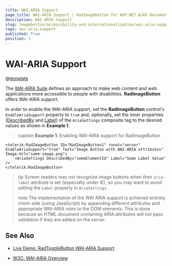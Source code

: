 ```yaml
---
title: WAI-ARIA Support
page_title: WAI-ARIA Support | RadImageButton for ASP.NET AJAX Documentation
description: WAI-ARIA Support
slug: imagebutton/accessibility-and-internationalization/wai-aria-support
tags: wai-aria,support
published: True
position: 3
---
```


# WAI-ARIA Support

@[template](/_templates/common/wai-aria-templates.md#intro "control: RadImageButton")

The [WAI-ARIA Suite](http://www.w3.org/WAI/intro/aria) defines an approach to make web content and web applications more accessible to people with disabilities. **RadImageButton** offers WAI-ARIA support.

In order to enable the WAI-ARIA support, set the **RadImageButton** control's `EnableAriaSupport` property to `true` and, optionally, set the inner properties ([DescribedBy](http://www.w3.org/TR/wai-aria/states_and_properties#aria-describedby) and [Label](http://www.w3.org/TR/wai-aria/states_and_properties#aria-label)) of the `AriaSettings` composite tag to the desired values as shown in **Example 1**.

>caption **Example 1**: Enabling WAI-ARIA support for RadImageButton

````ASP.NET
<telerik:RadImageButton ID="RadImageButton1" runat="server" EnableAriaSupport="true" Text="Image Button with WAI-ARIA attributes" Image-Url="some-image.png">
	<AriaSettings DescribedBy="someElementId" Label="Some Label Value" />
</telerik:RadImageButton>
````

>tip Screen readers may not recognize image buttons when their `aria-label` attribute is set (especially under IE), so you may want to avoid setting the `Label` property in `AriaSettings`.

>note The implementation of the WAI ARIA support is achieved entirely client-side (using JavaScript) by appending different attributes and appropriate WAI-ARIA roles to the DOM elements.	This is done because an HTML document containing ARIA attributes will not pass validation if they are added on the server.




## See Also

 * [Live Demo: RadToggleButton WAI-ARIA Support](http://demos.telerik.com/aspnet-ajax//imagebutton/wai-aria-support/defaultcs.aspx)

 * [W3C: WAI-ARIA Overview](http://www.w3.org/WAI/intro/aria)


